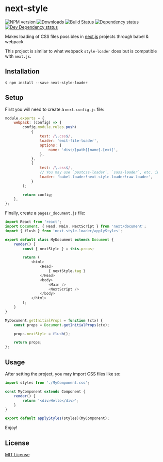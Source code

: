 # next-style

[![NPM version][npm-image]][npm-url] [![Downloads][downloads-image]][npm-url] [![Build Status][travis-image]][travis-url] [![Dependency status][david-dm-image]][david-dm-url] [![Dev Dependency status][david-dm-dev-image]][david-dm-dev-url]

[npm-url]:https://npmjs.org/package/next-style
[downloads-image]:http://img.shields.io/npm/dm/next-style.svg
[npm-image]:http://img.shields.io/npm/v/next-style.svg
[travis-url]:https://travis-ci.org/moxystudio/next.js-style
[travis-image]:http://img.shields.io/travis/moxystudio/next.js-style/master.svg
[david-dm-url]:https://david-dm.org/moxystudio/next.js-style
[david-dm-image]:https://img.shields.io/david/moxystudio/next.js-style.svg
[david-dm-dev-url]:https://david-dm.org/moxystudio/next.js-style#info=devDependencies
[david-dm-dev-image]:https://img.shields.io/david/dev/moxystudio/next.js-style.svg

Makes loading of CSS files possibles in [next.js](https://github.com/zeit/next.js) projects through babel & webpack.

This project is similar to what webpack `style-loader` does but is compatible with `next.js`.


## Installation

`$ npm install --save next-style-loader`


## Setup

First you will need to create a `next.config.js` file:

```js
module.exports = {
    webpack: (config) => {
        config.module.rules.push(
            {
                test: /\.css$/,
                loader: 'emit-file-loader',
                options: {
                    name: 'dist/[path][name].[ext]',
                },
            },
            {
                test: /\.css$/,
                // You may use `postcss-loader`, `sass-loader`, etc. instead of `raw-loader`
                loader: 'babel-loader!next-style-loader!raw-loader',
            }
        );

        return config;
    },
};
```

Finally, create a `pages/_document.js` file:

```js
import React from 'react';
import Document, { Head, Main, NextScript } from 'next/document';
import { flush } from 'next-style-loader/applyStyles';

export default class MyDocument extends Document {
    render() {
        const { nextStyle } = this.props;

        return (
            <html>
                <Head>
                    { nextStyle.tag }
                </Head>
                <body>
                    <Main />
                    <NextScript />
                </body>
            </html>
        );
    }
}

MyDocument.getInitialProps = function (ctx) {
    const props = Document.getInitialProps(ctx);

    props.nextStyle = flush();

    return props;
};
```


## Usage

After setting the project, you may import CSS files like so:

```js
import styles from './MyComponent.css';

const MyComponent extends Component {
    render() {
        return '<div>Hello</div>';
    }
}

export default applyStyles(styles)(MyComponent);
```

Enjoy!


## License

[MIT License](http://opensource.org/licenses/MIT)

